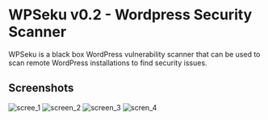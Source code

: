 # WPSeku v0.2 - Wordpress Security Scanner

WPSeku is a black box WordPress vulnerability scanner that can be used to scan remote WordPress installations to find security issues.

## Screenshots
![scree_1](https://camo.githubusercontent.com/94a35dde931688c8b46be91ee6264e506821c1d4/687474703a2f2f692e696d6775722e636f6d2f367458775641382e706e67)
![screen_2](http://i.imgur.com/76nF3eK.png)
![screen_3](http://i.imgur.com/ADX2BCq.png)
![scren_4](http://i.imgur.com/R129322.png)
